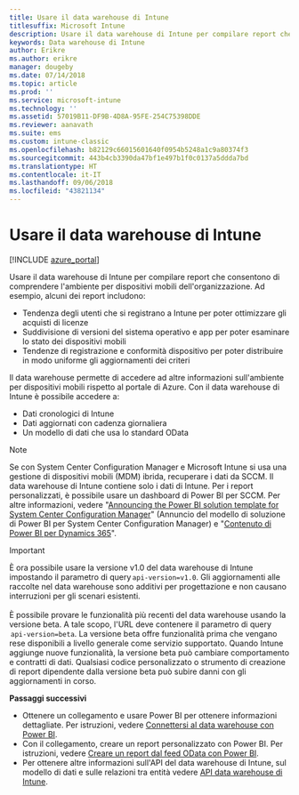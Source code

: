 ```yaml
---
title: Usare il data warehouse di Intune
titlesuffix: Microsoft Intune
description: Usare il data warehouse di Intune per compilare report che consentono di comprendere l'ambiente per dispositivi mobili dell'organizzazione.
keywords: Data warehouse di Intune
author: Erikre
ms.author: erikre
manager: dougeby
ms.date: 07/14/2018
ms.topic: article
ms.prod: ''
ms.service: microsoft-intune
ms.technology: ''
ms.assetid: 57019B11-DF9B-4D8A-95FE-254C75398DDE
ms.reviewer: aanavath
ms.suite: ems
ms.custom: intune-classic
ms.openlocfilehash: b82129c66015601640f0954b5248a1c9a80374f3
ms.sourcegitcommit: 443b4cb3390da47bf1e497b1f0c0137a5ddda7bd
ms.translationtype: HT
ms.contentlocale: it-IT
ms.lasthandoff: 09/06/2018
ms.locfileid: "43821134"
---
```

# <a name="use-the-intune-data-warehouse"></a>Usare il data warehouse di Intune

[!INCLUDE [azure_portal](./includes/azure_portal.md)]

Usare il data warehouse di Intune per compilare report che consentono di comprendere l'ambiente per dispositivi mobili dell'organizzazione. Ad esempio, alcuni dei report includono:
-   Tendenza degli utenti che si registrano a Intune per poter ottimizzare gli acquisti di licenze
-   Suddivisione di versioni del sistema operativo e app per poter esaminare lo stato dei dispositivi mobili
-   Tendenze di registrazione e conformità dispositivo per poter distribuire in modo uniforme gli aggiornamenti dei criteri

Il data warehouse permette di accedere ad altre informazioni sull'ambiente per dispositivi mobili rispetto al portale di Azure. Con il data warehouse di Intune è possibile accedere a:

  -  Dati cronologici di Intune
  -  Dati aggiornati con cadenza giornaliera
  -  Un modello di dati che usa lo standard OData

> [!Note]
> Se con System Center Configuration Manager e Microsoft Intune si usa una gestione di dispositivi mobili (MDM) ibrida, recuperare i dati da SCCM. Il data warehouse di Intune contiene solo i dati di Intune. Per i report personalizzati, è possibile usare un dashboard di Power BI per SCCM. Per altre informazioni, vedere "[Announcing the Power BI solution template for System Center Configuration Manager]( https://powerbi.microsoft.com/blog/sccm-solution-template)" (Annuncio del modello di soluzione di Power BI per System Center Configuration Manager) e "[Contenuto di Power BI per Dynamics 365](https://docs.microsoft.com/dynamics365/unified-operations/dev-itpro/analytics/power-bi-home-page)".

> [!Important]  
> È ora possibile usare la versione v1.0 del data warehouse di Intune impostando il parametro di query `api-version=v1.0`. Gli aggiornamenti alle raccolte nel data warehouse sono additivi per progettazione e non causano interruzioni per gli scenari esistenti.<br><br>
> È possibile provare le funzionalità più recenti del data warehouse usando la versione beta. A tale scopo, l'URL deve contenere il parametro di query  `api-version=beta`. La versione beta offre funzionalità prima che vengano rese disponibili a livello generale come servizio supportato. Quando Intune aggiunge nuove funzionalità, la versione beta può cambiare comportamento e contratti di dati. Qualsiasi codice personalizzato o strumento di creazione di report dipendente dalla versione beta può subire danni con gli aggiornamenti in corso.

**Passaggi successivi**

- Ottenere un collegamento e usare Power BI per ottenere informazioni dettagliate. Per istruzioni, vedere [Connettersi al data warehouse con Power BI](reports-proc-get-a-link-powerbi.md).
- Con il collegamento, creare un report personalizzato con Power BI. Per istruzioni, vedere [Creare un report dal feed OData con Power BI](reports-proc-create-with-odata.md).
- Per ottenere altre informazioni sull'API del data warehouse di Intune, sul modello di dati e sulle relazioni tra entità<!-- , and an example of creating a custom client to retrieve data,--> vedere [API data warehouse di Intune](reports-nav-intune-data-warehouse.md).